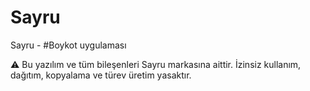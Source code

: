 # Sayru
Sayru - #Boykot uygulaması

⚠️ Bu yazılım ve tüm bileşenleri Sayru markasına aittir. İzinsiz kullanım, dağıtım, kopyalama ve türev üretim yasaktır.
